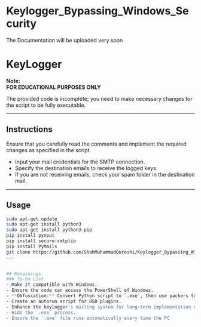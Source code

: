 # Keylogger_Bypassing_Windows_Security

The Documentation will be uploaded very soon


# KeyLogger  

**Note:**  
**FOR EDUCATIONAL PURPOSES ONLY**  

The provided code is incomplete; you need to make necessary changes for the script to be fully executable.  

---

## Instructions  
Ensure that you carefully read the comments and implement the required changes as specified in the script.  
- Input your mail credentials for the SMTP connection.  
- Specify the destination emails to receive the logged keys.  
- If you are not receiving emails, check your spam folder in the destination mail.  

---

## Usage  
```bash
sudo apt-get update  
sudo apt-get install python3  
sudo apt-get install python3-pip  
pip install pynput  
pip install secure-smtplib  
pip install PyMails  
git clone https://github.com/ShahMuhammadQureshi/Keylogger_Bypassing_Windows_Security  
---


## Remainings  
### To-Do List  
- Make it compatible with Windows.  
- Ensure the code can access the PowerShell of Windows.  
- **Obfuscation:** Convert Python script to `.exe`, then use packers to bypass Windows Defender.  
- Create an autorun script for USB plugins.  
- Enhance the keylogger's mailing system for long-term implementation on the cloud or conduct research about it.  
- Hide the `.exe` process.  
- Ensure the `.exe` file runs automatically every time the PC

